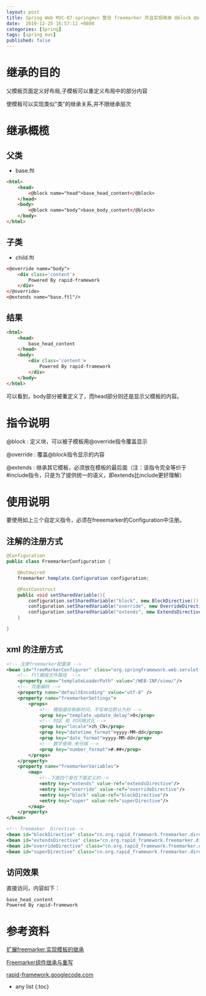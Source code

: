 ```yaml
---
layout: post
title: Spring Web MVC-07-springmvc 整合 freemarker 并且实现继承 @block @override @extends
date:  2019-12-25 16:57:12 +0800
categories: [Spring]
tags: [spring mvc]
published: false
---
```


# 继承的目的

父模板页面定义好布局,子模板可以重定义布局中的部分内容

使模板可以实现类似"类"的继承关系,并不限继承层次

# 继承概榄

## 父类

- base.ftl

```html
<html>  
    <head>  
        <@block name="head">base_head_content</@block>  
    </head>  
    <body>  
        <@block name="body">base_body_content</@block>  
    </body>  
</html>  
```

## 子类

- child.ftl

```html
<@override name="body">  
    <div class='content'>  
        Powered By rapid-framework  
    </div>  
</@override>  
<@extends name="base.ftl"/>  
```

## 结果

```html
<html>  
    <head>  
        base_head_content  
    </head>  
    <body>  
        <div class='content'>  
            Powered By rapid-framework  
        </div>  
    </body>  
</html>  
```

可以看到，body部分被重定义了，而head部分则还是显示父模板的内容。

# 指令说明

@block : 定义块，可以被子模板用@override指令覆盖显示

@override :  覆盖@block指令显示的内容

@extends : 继承其它模板，必须放在模板的最后面（注：该指令完全等价于#include指令，只是为了提供统一的语义，即extends比include更好理解）

# 使用说明
 
要使用如上三个自定义指令，必须在freeemarker的Configuration中注册。

## 注解的注册方式

```java
@Configuration
public class FreemarkerConfiguration {

    @Autowired
    freemarker.template.Configuration configuration;

    @PostConstruct
    public void setSharedVariable(){
        configuration.setSharedVariable("block", new BlockDirective());
        configuration.setSharedVariable("override", new OverrideDirective());
        configuration.setSharedVariable("extends", new ExtendsDirective());
    }

}
```

## xml 的注册方式

```xml
<!-- 注册freemarker配置类 -->
<bean id="freeMarkerConfigurer" class="org.springframework.web.servlet.view.freemarker.FreeMarkerConfigurer">
    <!-- ftl模版文件路径  -->
    <property name="templateLoaderPath" value="/WEB-INF/view/"/>
    <!-- 页面编码 -->
    <property name="defaultEncoding" value="utf-8" />
    <property name="freemarkerSettings">
        <props>
            <!-- 模版缓存刷新时间，不写单位默认为秒 -->
            <prop key="template_update_delay">0</prop>
            <!-- 时区 和 时间格式化 -->
            <prop key="locale">zh_CN</prop>
            <prop key="datetime_format">yyyy-MM-dd</prop>
            <prop key="date_format">yyyy-MM-dd</prop>
            <!-- 数字使用.来分隔 -->
            <prop key="number_format">#.##</prop>
        </props>
    </property>
    <property name="freemarkerVariables">
        <map>
            <!--下面四个是在下面定义的-->
            <entry key="extends" value-ref="extendsDirective"/>
            <entry key="override" value-ref="overrideDirective"/>
            <entry key="block" value-ref="blockDirective"/>
            <entry key="super" value-ref="superDirective"/>
        </map>
    </property>
</bean>

<!-- freemaker  Directive-->
<bean id="blockDirective" class="cn.org.rapid_framework.freemarker.directive.BlockDirective"/>
<bean id="extendsDirective" class="cn.org.rapid_framework.freemarker.directive.ExtendsDirective"/>
<bean id="overrideDirective" class="cn.org.rapid_framework.freemarker.directive.OverrideDirective"/>
<bean id="superDirective" class="cn.org.rapid_framework.freemarker.directive.SuperDirective"/>
```

## 访问效果

直接访问，内容如下：

```
base_head_content
Powered By rapid-framework
```

# 参考资料

[扩展freemarker,实现模板的继承](https://www.iteye.com/blog/badqiu-553583)

[Freemarker组件继承与重写](https://www.jianshu.com/p/7f3eafd2ee6d)

[rapid-framework.googlecode.com](http://rapid-framework.googlecode.com/svn/trunk/rapid-framework/src/rapid_framework_common/cn/org/rapid_framework/freemarker/directive/)

* any list
{:toc}